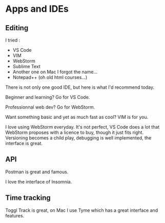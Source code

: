 # Apps and IDEs

## Editing

I tried :

- VS Code
- VIM
- WebStorm
- Sublime Text
- Another one on Mac I forgot the name...
- Notepad++ (oh old html courses...)

There is not only one good IDE, but here is what I'd recommend today.

Beginner and learning? Go for VS Code.

Professionnal web dev? Go for WebStorm.

Want something basic and yet as much fast as cool? VIM is for you.

I love using WebStorm everyday. It's not perfect, VS Code does a lot that WebStorm proposes with a licence to buy, though it just fits right. Versioning becomes a child play, debugging is well implemented, the interface is great.

## API

Postman is great and famous.

I love the interface of Insomnia.

## Time tracking

Toggl Track is great, on Mac I use Tyme which has a great interface and features.

